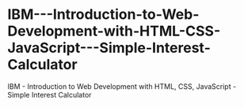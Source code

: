 # IBM---Introduction-to-Web-Development-with-HTML-CSS-JavaScript---Simple-Interest-Calculator
IBM - Introduction to Web Development with HTML, CSS, JavaScript - Simple Interest Calculator
